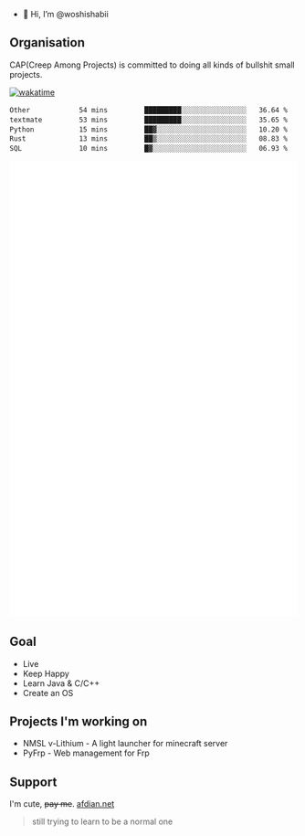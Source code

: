 - 👋 Hi, I’m @woshishabii

## Organisation

CAP(Creep Among Projects) is committed to doing all kinds of bullshit small projects.

[![wakatime](https://wakatime.com/badge/user/34d02784-acc1-4a16-82d7-33fdb53c4ed6.svg)](https://wakatime.com/@34d02784-acc1-4a16-82d7-33fdb53c4ed6)

<!--START_SECTION:waka-->

```txt
Other            54 mins         █████████░░░░░░░░░░░░░░░░   36.64 %
textmate         53 mins         █████████░░░░░░░░░░░░░░░░   35.65 %
Python           15 mins         ██▓░░░░░░░░░░░░░░░░░░░░░░   10.20 %
Rust             13 mins         ██▒░░░░░░░░░░░░░░░░░░░░░░   08.83 %
SQL              10 mins         █▓░░░░░░░░░░░░░░░░░░░░░░░   06.93 %
```

<!--END_SECTION:waka-->

![card](https://github.com/woshishabii/netease-cloud-music-card/blob/main/card.svg)

## Goal
- Live
- Keep Happy
- Learn Java & C/C++
- Create an OS

## Projects I'm working on

- NMSL v-Lithium - A light launcher for minecraft server
- PyFrp - Web management for Frp


## Support
I'm cute, ~~pay me~~.
[afdian.net](https://afdian.net/a/woshishabi)

> still trying to learn to be a normal one

<!---
woshishabii/woshishabii is a ✨ special ✨ repository because its `README.md` (this file) appears on your GitHub profile.
You can click the Preview link to take a look at your changes.
--->
